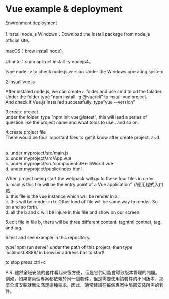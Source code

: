 # Vue example & deployment
Environment deployment<br><br>
1.install node.js Windows：Download the install package from node.js official site。

macOS：brew install node1。

Ubuntu：sudo apt-get install -y nodejs4。

type node -v to check node.js version Under the Windows operating system

2.install vue.js

After instaled node.js, we can create a folder and use cmd to cd the folader. <br>
Under the folder type "npm install -g @vue/cli" to install vue project. <br>
And check if Vue.js installed successfully. type"vue --version"<br>

3.create project <br>
under the folder, type "npm init vue@latest", this will lead a series of question like the project name and what tools to use.. and so on. <br>

4.create project file <br>
There would be four important files to get it know after create project. a~d.<br><br>

a. under myproject/src/main.js<br>
b. under myproject/src/App.vue<br>
c. under myproject/src/components/HelloWorld.vue<br>
d. under myproject/public/index.html<br>

When project being start the webpack will go to these four files in order.<br>
a. main.js this file will be the entry point of a Vue application”. //應用程式入口點<br>
b. this file is the vue instance which will be render in a.<br>
c. this will be render in b. Other kind of file will be same way to render. So on and so forth.<br>
d. all the b and c will be injure in this file and show on our screen.<br>

5.edit file in file b, there will be three different content. taghtml contnet, tag<script>js content</script>, and tag<style>css content</style>.

6.test and see example in this repository.

type"npm run serve" under the path of this project, then type localhost:8888/ in browser address bar to start!

to stop press ctrl+c

P.S. 雖然全域安裝的套件看起來很方便，但是它們可能會導致版本管理的問題。例如，如果當兩個專案都依賴於同一個套件，但是需要使用該套件的不同版本，那麼全域安裝就無法滿足這種需求。因此，通常建議在每個專案中局部安裝所需的套件。
